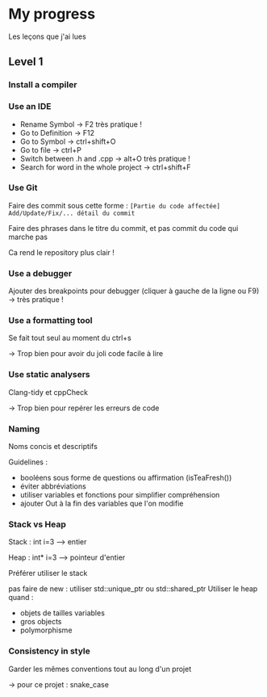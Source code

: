 # My progress
Les leçons que j'ai lues

## Level 1

### Install a compiler

### Use an IDE
- Rename Symbol -> F2 très pratique !
- Go to Definition -> F12
- Go to Symbol -> ctrl+shift+O
- Go to file -> ctrl+P
- Switch between .h and .cpp -> alt+O très pratique !
- Search for word in the whole project -> ctrl+shift+F

### Use Git
Faire des commit sous cette forme : 
```[Partie du code affectée] Add/Update/Fix/... détail du commit```

Faire des phrases dans le titre du commit, et pas commit du code qui marche pas

Ca rend le repository plus clair !

### Use a debugger
Ajouter des breakpoints pour debugger (cliquer à gauche de la ligne ou F9) -> très pratique !

### Use a formatting tool
Se fait tout seul au moment du ctrl+s

-> Trop bien pour avoir du joli code facile à lire

### Use static analysers
Clang-tidy et cppCheck

-> Trop bien pour repérer les erreurs de code

### Naming
Noms concis et descriptifs

Guidelines : 
- booléens sous forme de questions ou affirmation (isTeaFresh())
- éviter abbréviations
- utiliser variables et fonctions pour simplifier compréhension
- ajouter Out à la fin des variables que l'on modifie

### Stack vs Heap
Stack : int i=3 --> entier

Heap : int* i=3 --> pointeur d'entier

Préférer utiliser le stack

pas faire de new : utiliser std::unique_ptr ou std::shared_ptr
Utiliser le heap quand :
- objets de tailles variables
- gros objects
- polymorphisme

### Consistency in style
Garder les mêmes conventions tout au long d'un projet

-> pour ce projet : snake_case

